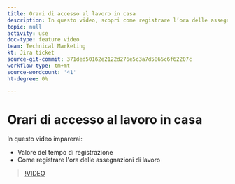 ```yaml
---
title: Orari di accesso al lavoro in casa
description: In questo video, scopri come registrare l’ora delle assegnazioni di lavoro .
topic: null
activity: use
doc-type: feature video
team: Technical Marketing
kt: Jira ticket
source-git-commit: 371ded50162e2122d276e5c3a7d5865c6f62207c
workflow-type: tm+mt
source-wordcount: '41'
ht-degree: 0%

---
```


# Orari di accesso al lavoro in casa

In questo video imparerai:

* Valore del tempo di registrazione
* Come registrare l&#39;ora delle assegnazioni di lavoro

>[!VIDEO](https://video.tv.adobe.com/v/335103/?quality=12)
